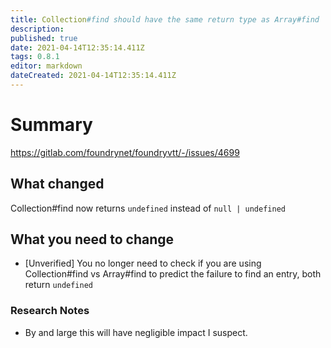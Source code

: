 ```yaml
---
title: Collection#find should have the same return type as Array#find
description: 
published: true
date: 2021-04-14T12:35:14.411Z
tags: 0.8.1
editor: markdown
dateCreated: 2021-04-14T12:35:14.411Z
---
```


# Summary
https://gitlab.com/foundrynet/foundryvtt/-/issues/4699

## What changed

Collection#find now returns `undefined` instead of `null | undefined`

## What you need to change

* [Unverified] You no longer need to check if you are using Collection#find vs Array#find to predict the failure to find an entry, both return `undefined`

### Research Notes

* By and large this will have negligible impact I suspect.